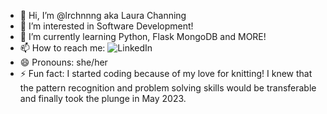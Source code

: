 - 👋 Hi, I’m @lrchnnng aka Laura Channing
- 👀 I’m interested in Software Development!
- 🌱 I’m currently learning Python, Flask MongoDB and MORE!
- 📫 How to reach me: ![LinkedIn](http://linkedin.com/in/laura-channing-232200277)
- 😄 Pronouns: she/her
- ⚡ Fun fact: I started coding because of my love for knitting! I knew that the pattern recognition and problem solving skills would be transferable and finally took the plunge in May 2023.

<!---
lrchnnng/lrchnnng is a ✨ special ✨ repository because its `README.md` (this file) appears on your GitHub profile.
You can click the Preview link to take a look at your changes.
--->
